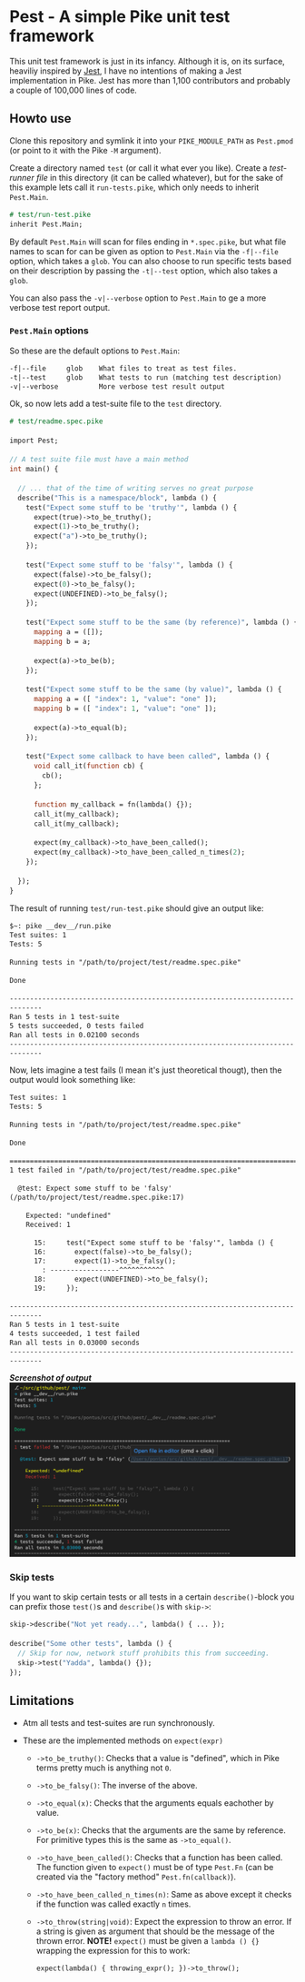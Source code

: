 # Pest - A simple Pike unit test framework

This unit test framework is just in its infancy. Although it is, on its surface,
heaviliy inspired by [Jest](https://jestjs.io/), I have no intentions of making
a Jest implementation in Pike. Jest has more than 1,100 contributors and
probably a couple of 100,000 lines of code.

## Howto use

Clone this repository and symlink it into your `PIKE_MODULE_PATH` as
`Pest.pmod` (or point to it with the Pike `-M` argument).

Create a directory named `test` (or call it what ever you like). Create a
_test-runner file_ in this directory (it can be called whatever), but for the
sake of this example lets call it `run-tests.pike`, which only needs to
inherit `Pest.Main`.

```pike
# test/run-test.pike
inherit Pest.Main;
```

By default `Pest.Main` will scan for files ending in `*.spec.pike`, but what
file names to scan for can be given as option to `Pest.Main` via the
`-f|--file` option, which takes a `glob`. You can also choose to run specific
tests based on their description by passing the `-t|--test` option, which also
takes a `glob`.

You can also pass the `-v|--verbose` option to `Pest.Main` to ge a more verbose
test report output.

### `Pest.Main` options

So these are the default options to `Pest.Main`:

```
-f|--file     glob    What files to treat as test files.
-t|--test     glob    What tests to run (matching test description)
-v|--verbose          More verbose test result output
```

Ok, so now lets add a test-suite file to the `test` directory.

```pike
# test/readme.spec.pike

import Pest;

// A test suite file must have a main method
int main() {

  // ... that of the time of writing serves no great purpose
  describe("This is a namespace/block", lambda () {
    test("Expect some stuff to be 'truthy'", lambda () {
      expect(true)->to_be_truthy();
      expect(1)->to_be_truthy();
      expect("a")->to_be_truthy();
    });

    test("Expect some stuff to be 'falsy'", lambda () {
      expect(false)->to_be_falsy();
      expect(0)->to_be_falsy();
      expect(UNDEFINED)->to_be_falsy();
    });

    test("Expect some stuff to be the same (by reference)", lambda () {
      mapping a = ([]);
      mapping b = a;

      expect(a)->to_be(b);
    });

    test("Expect some stuff to be the same (by value)", lambda () {
      mapping a = ([ "index": 1, "value": "one" ]);
      mapping b = ([ "index": 1, "value": "one" ]);

      expect(a)->to_equal(b);
    });

    test("Expect some callback to have been called", lambda () {
      void call_it(function cb) {
        cb();
      };

      function my_callback = fn(lambda() {});
      call_it(my_callback);
      call_it(my_callback);

      expect(my_callback)->to_have_been_called();
      expect(my_callback)->to_have_been_called_n_times(2);
    });

  });
}
```

The result of running `test/run-test.pike` should give an output like:

```
$~: pike __dev__/run.pike
Test suites: 1
Tests: 5

Running tests in "/path/to/project/test/readme.spec.pike"

Done

------------------------------------------------------------------------------
Ran 5 tests in 1 test-suite
5 tests succeeded, 0 tests failed
Ran all tests in 0.02100 seconds
------------------------------------------------------------------------------
```

Now, lets imagine a test fails (I mean it's just theoretical thougt), then
the output would look something like:

```
Test suites: 1
Tests: 5

Running tests in "/path/to/project/test/readme.spec.pike"

Done

==============================================================================
1 test failed in "/path/to/project/test/readme.spec.pike"

  @test: Expect some stuff to be 'falsy' (/path/to/project/test/readme.spec.pike:17)

    Expected: "undefined"
    Received: 1

      15:     test("Expect some stuff to be 'falsy'", lambda () {
      16:       expect(false)->to_be_falsy();
      17:       expect(1)->to_be_falsy();
        : -----------------^^^^^^^^^^^
      18:       expect(UNDEFINED)->to_be_falsy();
      19:     });

------------------------------------------------------------------------------
Ran 5 tests in 1 test-suite
4 tests succeeded, 1 test failed
Ran all tests in 0.03000 seconds
------------------------------------------------------------------------------
```

**_Screenshot of output_**
![Screen shot](./shot.png)

### Skip tests

If you want to skip certain tests or all tests in a certain `describe()`-block
you can prefix those `test()`s and `describe()`s with `skip->`:

```pike
skip->describe("Not yet ready...", lambda() { ... });

describe("Some other tests", lambda () {
  // Skip for now, network stuff prohibits this from succeeding.
  skip->test("Yadda", lambda() {});
});
```

## Limitations

- Atm all tests and test-suites are run synchronously.
- These are the implemented methods on `expect(expr)`

  - `->to_be_truthy()`: Checks that a value is "defined", which in Pike terms
    pretty much is anything not `0`.
  - `->to_be_falsy()`: The inverse of the above.
  - `->to_equal(x)`: Checks that the arguments equals eachother by value.
  - `->to_be(x)`: Checks that the arguments are the same by reference.
    For primitive types this is the same as `->to_equal()`.
  - `->to_have_been_called()`: Checks that a function has been called. The
    function given to `expect()` must be of type `Pest.Fn` (can be created
    via the "factory method" `Pest.fn(callback)`).
  - `->to_have_been_called_n_times(n)`: Same as above except it checks if the
    function was called exactly `n` times.
  - `->to_throw(string|void)`: Expect the expression to throw an
    error. If a string is given as argument that should be the message of the
    thrown error. **NOTE!** `expect()` must be given a `lambda () {}` wrapping
    the expression for this to work:

    ```pike
    expect(lambda() { throwing_expr(); })->to_throw();
    ```
